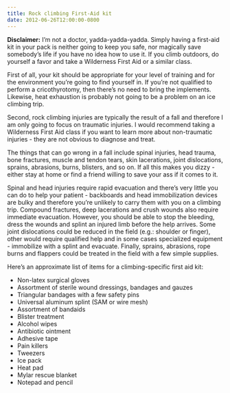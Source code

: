 ```yaml
---
title: Rock climbing First-Aid kit
date: 2012-06-26T12:00:00-0800
---
```

**Disclaimer:** I’m not a doctor, yadda-yadda-yadda. Simply having a first-aid kit in your pack is neither going to keep you safe, nor magically save somebody’s life if you have no idea how to use it. If you climb outdoors, do yourself a favor and take a Wilderness First Aid or a similar class.

First of all, your kit should be appropriate for your level of training and for the environment you’re going to find yourself in. If you’re not qualified to perform a cricothyrotomy, then there’s no need to bring the implements. Likewise, heat exhaustion is probably not going to be a problem on an ice climbing trip.

Second, rock climbing injuries are typically the result of a fall and therefore I am only going to focus on traumatic injuries. I would recommend taking a Wilderness First Aid class if you want to learn more about non-traumatic injuries - they are not obvious to diagnose and treat.

The things that can go wrong in a fall include spinal injuries, head trauma, bone fractures, muscle and tendon tears, skin lacerations, joint dislocations, sprains, abrasions, burns, blisters, and so on. If all this makes you dizzy - either stay at home or find a friend willing to save your ass if it comes to it.

Spinal and head injuries require rapid evacuation and there’s very little you can do to help your patient - backboards and head
immobilization devices are bulky and therefore you’re unlikely to carry them with you on a climbing trip. Compound fractures, deep lacerations and crush wounds also require immediate evacuation. However, you should be able to stop the bleeding, dress the wounds and splint an injured limb before the help arrives. Some joint dislocations could be reduced in the field (e.g.: shoulder or finger), other would require qualified help and in some cases specialized equipment - immobilize with a splint and evacuate. Finally, sprains, abrasions, rope burns and flappers could be treated in the field with a few simple supplies.

Here’s an approximate list of items for a climbing-specific first aid kit:

- Non-latex surgical gloves
- Assortment of sterile wound dressings, bandages and gauzes
- Triangular bandages with a few safety pins
- Universal aluminum splint (SAM or wire mesh)
- Assortment of bandaids
- Blister treatment
- Alcohol wipes
- Antibiotic ointment
- Adhesive tape
- Pain killers
- Tweezers
- Ice pack
- Heat pad
- Mylar rescue blanket
- Notepad and pencil
